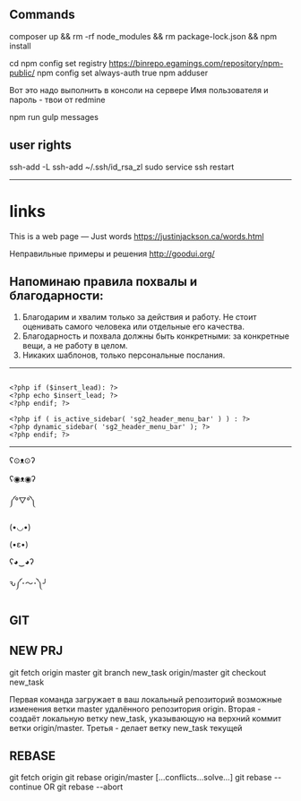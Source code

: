 Commands
-----------------------------------------------------------------------------


composer up && rm -rf node_modules && rm package-lock.json && npm install

cd
npm config set registry https://binrepo.egamings.com/repository/npm-public/
npm config set always-auth true
npm adduser

Вот это надо выполнить в консоли на сервере
Имя пользователя и пароль - твои от redmine


npm run gulp messages



## user rights

ssh-add -L
ssh-add ~/.ssh/id_rsa_zl
sudo service ssh restart





--------------------------------------------------------------------------

# links

This is a web page — Just words
https://justinjackson.ca/words.html

Неправильные примеры и решения
http://goodui.org/


## Напоминаю правила похвалы и благодарности:

1) Благодарим и хвалим только за действия и работу. Не стоит оценивать самого человека или отдельные его качества.
2) Благодарность и похвала должны быть конкретными: за конкретные вещи, а не работу в целом.
3) Никаких шаблонов, только персональные послания.




--------------------------------------------------------------------------

```

<?php if ($insert_lead): ?>
<?php echo $insert_lead; ?>
<?php endif; ?>

<?php if ( is_active_sidebar( 'sg2_header_menu_bar' ) ) : ?>
<?php dynamic_sidebar( 'sg2_header_menu_bar' ); ?>
<?php endif; ?>

```



--------------------------------------------------------------------------

ʕ⊙ᴥ⊙ʔ

ʕ◉ᴥ◉ʔ

༼°▽°༽

(•◡•)

(•ε•)

ʕ◕‿◕ʔ

ԅ༼･〜･༽╯


GIT
--------------------------------------------------------------------------

## NEW PRJ

git fetch origin master
git branch new_task origin/master
git checkout new_task

Первая команда загружает в ваш локальный репозиторий возможные изменения ветки master удалённого репозитория origin.
Вторая - создаёт локальную ветку new_task, указывающую на верхний коммит ветки origin/master.
Третья - делает ветку new_task текущей

## REBASE

git fetch origin
git rebase origin/master
[...conflicts...solve...]
git rebase --continue OR git rebase --abort
